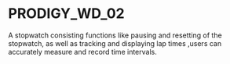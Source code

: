 # PRODIGY_WD_02
A stopwatch consisting functions like pausing and resetting of the stopwatch, as well as tracking and displaying lap times ,users can accurately measure and record time intervals.
